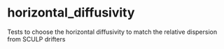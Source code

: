 horizontal_diffusivity
======================

Tests to choose the horizontal diffusivity to match the relative dispersion from SCULP drifters
